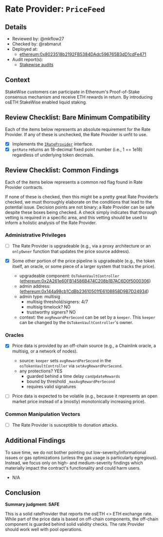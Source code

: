 

# Rate Provider: `PriceFeed`

## Details
- Reviewed by: @mkflow27
- Checked by: @rabmarut
- Deployed at:
    - [ethereum:0x8023518b2192FB5384DAdc596765B3dD1cdFe471](https://etherscan.io/address/0x8023518b2192FB5384DAdc596765B3dD1cdFe471)
- Audit report(s):
    - [Stakewise audits](https://github.com/stakewise/v3-core/tree/main/audits)

## Context
StakeWise customers can participate in Ethereum's Proof-of-Stake consensus mechanism and receive ETH rewards in return. By introducing osETH StakeWise enabled liquid staking.

## Review Checklist: Bare Minimum Compatibility
Each of the items below represents an absolute requirement for the Rate Provider. If any of these is unchecked, the Rate Provider is unfit to use.

- [x] Implements the [`IRateProvider`](https://github.com/balancer/balancer-v2-monorepo/blob/bc3b3fee6e13e01d2efe610ed8118fdb74dfc1f2/pkg/interfaces/contracts/pool-utils/IRateProvider.sol) interface.
- [x] `getRate` returns an 18-decimal fixed point number (i.e., 1 == 1e18) regardless of underlying token decimals.

## Review Checklist: Common Findings
Each of the items below represents a common red flag found in Rate Provider contracts.

If none of these is checked, then this might be a pretty great Rate Provider!s checked, we must thoroughly elaborate on the conditions that lead to the potential issue. Decision points are not binary; a Rate Provider can be safe despite these boxes being checked. A check simply indicates that thorough vetting is required in a specific area, and this vetting should be used to inform a holistic analysis of the Rate Provider.

### Administrative Privileges
- [ ] The Rate Provider is upgradeable (e.g., via a proxy architecture or an `onlyOwner` function that updates the price source address).

- [x] Some other portion of the price pipeline is upgradeable (e.g., the token itself, an oracle, or some piece of a larger system that tracks the price). 
    - upgradeable component: `OsTokenVaultController` ([ethereum:0x2A261e60FB14586B474C208b1B7AC6D0f5000306](https://etherscan.io/address/0x2A261e60FB14586B474C208b1B7AC6D0f5000306#code))
    - admin address: ([ethereum:0x144a98cb1CdBb23610501fE6108858D9B7D24934](https://etherscan.io/address/0x144a98cb1CdBb23610501fE6108858D9B7D24934#code))
    - admin type: multisig
        - multisig threshold/signers: 4/7
        - multisig timelock? NO
        - trustworthy signers? NO
    - context: the `avgRewardPerSecond` can be set by a `keeper`. This `keeper` can be changed by the `OsTokenVaultController`'s owner.

### Oracles
- [x] Price data is provided by an off-chain source (e.g., a Chainlink oracle, a multisig, or a network of nodes).
    - source: `keeper` sets `avgRewardPerSecond` in the `osTokenVaultController` via `setAvgRewardPerSecond`. 
    - any protections? YES
        - guarded behind a time delay `canUpdateRewards`
        - bound by threshold `_maxAvgRewardPerSecond`
        - requires valid signatures

- [ ] Price data is expected to be volatile (e.g., because it represents an open market price instead of a (mostly) monotonically increasing price).

### Common Manipulation Vectors
- [ ] The Rate Provider is susceptible to donation attacks.

## Additional Findings
To save time, we do not bother pointing out low-severity/informational issues or gas optimizations (unless the gas usage is particularly egregious). Instead, we focus only on high- and medium-severity findings which materially impact the contract's functionality and could harm users.

- N/A


## Conclusion
**Summary judgment: SAFE**

This is a solid rateProvider that reports the osETH <> ETH exchange rate. While part of the price data is based on off-chain components, the off-chain component is guarded behind solid validity checks. The rate Provider should work well with pool operations. 
